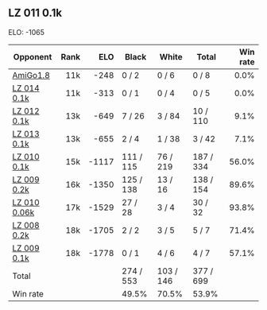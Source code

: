 ## LZ 011 0.1k ##

ELO: -1065

Opponent | Rank | ELO | Black | White | Total | Win rate
---------|-----:|----:|-------|-------|-------|-------:
[AmiGo1.8](AmiGo1.8.md) | 11k | -248 | 0 / 2 | 0 / 6 | 0 / 8 | 0.0%
[LZ 014 0.1k](LZ%20014%200.1k.md) | 11k | -313 | 0 / 1 | 0 / 4 | 0 / 5 | 0.0%
[LZ 012 0.1k](LZ%20012%200.1k.md) | 13k | -649 | 7 / 26 | 3 / 84 | 10 / 110 | 9.1%
[LZ 013 0.1k](LZ%20013%200.1k.md) | 13k | -655 | 2 / 4 | 1 / 38 | 3 / 42 | 7.1%
[LZ 010 0.1k](LZ%20010%200.1k.md) | 15k | -1117 | 111 / 115 | 76 / 219 | 187 / 334 | 56.0%
[LZ 009 0.2k](LZ%20009%200.2k.md) | 16k | -1350 | 125 / 138 | 13 / 16 | 138 / 154 | 89.6%
[LZ 010 0.06k](LZ%20010%200.06k.md) | 17k | -1529 | 27 / 28 | 3 / 4 | 30 / 32 | 93.8%
[LZ 008 0.2k](LZ%20008%200.2k.md) | 18k | -1705 | 2 / 2 | 3 / 5 | 5 / 7 | 71.4%
[LZ 009 0.1k](LZ%20009%200.1k.md) | 18k | -1778 | 0 / 1 | 4 / 6 | 4 / 7 | 57.1%
Total | | | 274 / 553 | 103 / 146 | 377 / 699 | 
Win rate| | | 49.5% | 70.5% | 53.9% | 
